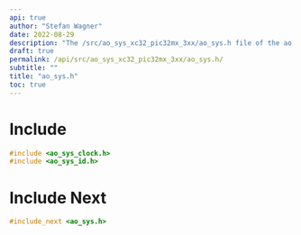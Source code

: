 ```yaml
---
api: true
author: "Stefan Wagner"
date: 2022-08-29
description: "The /src/ao_sys_xc32_pic32mx_3xx/ao_sys.h file of the ao real-time operating system."
draft: true
permalink: /api/src/ao_sys_xc32_pic32mx_3xx/ao_sys.h/
subtitle: ""
title: "ao_sys.h"
toc: true
---
```


# Include

```c
#include <ao_sys_clock.h>
#include <ao_sys_id.h>
```

# Include Next

```c
#include_next <ao_sys.h>
```

